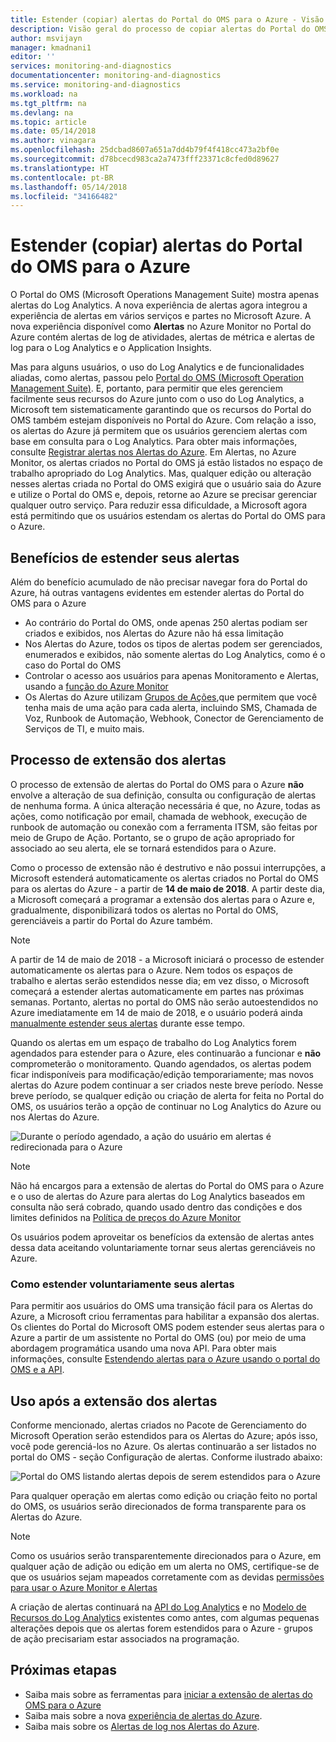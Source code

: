```yaml
---
title: Estender (copiar) alertas do Portal do OMS para o Azure - Visão geral | Microsoft Docs
description: Visão geral do processo de copiar alertas do Portal do OMS para os Alertas do Azure, detalhes sobre as preocupações comuns dos clientes.
author: msvijayn
manager: kmadnani1
editor: ''
services: monitoring-and-diagnostics
documentationcenter: monitoring-and-diagnostics
ms.service: monitoring-and-diagnostics
ms.workload: na
ms.tgt_pltfrm: na
ms.devlang: na
ms.topic: article
ms.date: 05/14/2018
ms.author: vinagara
ms.openlocfilehash: 25dcbad8607a651a7dd4b79f4f418cc473a2bf0e
ms.sourcegitcommit: d78bcecd983ca2a7473fff23371c8cfed0d89627
ms.translationtype: HT
ms.contentlocale: pt-BR
ms.lasthandoff: 05/14/2018
ms.locfileid: "34166482"
---
```

# <a name="extend-copy-alerts-from-oms-portal-into-azure"></a>Estender (copiar) alertas do Portal do OMS para o Azure
O Portal do OMS (Microsoft Operations Management Suite) mostra apenas alertas do Log Analytics.  A nova experiência de alertas agora integrou a experiência de alertas em vários serviços e partes no Microsoft Azure. A nova experiência disponível como **Alertas** no Azure Monitor no Portal do Azure contém alertas de log de atividades, alertas de métrica e alertas de log para o Log Analytics e o Application Insights. 


Mas para alguns usuários, o uso do Log Analytics e de funcionalidades aliadas, como alertas, passou pelo [Portal do OMS (Microsoft Operation Management Suite)](../operations-management-suite/operations-management-suite-overview.md). E, portanto, para permitir que eles gerenciem facilmente seus recursos do Azure junto com o uso do Log Analytics, a Microsoft tem sistematicamente garantindo que os recursos do Portal do OMS também estejam disponíveis no Portal do Azure. Com relação a isso, os alertas do Azure já permitem que os usuários gerenciem alertas com base em consulta para o Log Analytics. Para obter mais informações, consulte [Registrar alertas nos Alertas do Azure](monitor-alerts-unified-log.md). Em Alertas, no Azure Monitor, os alertas criados no Portal do OMS já estão listados no espaço de trabalho apropriado do Log Analytics. Mas, qualquer edição ou alteração nesses alertas criada no Portal do OMS exigirá que o usuário saia do Azure e utilize o Portal do OMS e, depois, retorne ao Azure se precisar gerenciar qualquer outro serviço. Para reduzir essa dificuldade, a Microsoft agora está permitindo que os usuários estendam os alertas do Portal do OMS para o Azure.

## <a name="benefits-of-extending-your-alerts"></a>Benefícios de estender seus alertas
Além do benefício acumulado de não precisar navegar fora do Portal do Azure, há outras vantagens evidentes em estender alertas do Portal do OMS para o Azure

- Ao contrário do Portal do OMS, onde apenas 250 alertas podiam ser criados e exibidos, nos Alertas do Azure não há essa limitação
- Nos Alertas do Azure, todos os tipos de alertas podem ser gerenciados, enumerados e exibidos, não somente alertas do Log Analytics, como é o caso do Portal do OMS
- Controlar o acesso aos usuários para apenas Monitoramento e Alertas, usando a [função do Azure Monitor](monitoring-roles-permissions-security.md)
- Os Alertas do Azure utilizam [Grupos de Ações](monitoring-action-groups.md),que permitem que você tenha mais de uma ação para cada alerta, incluindo SMS, Chamada de Voz, Runbook de Automação, Webhook, Conector de Gerenciamento de Serviços de TI, e muito mais. 

## <a name="process-of-extending-your-alerts"></a>Processo de extensão dos alertas
O processo de extensão de alertas do Portal do OMS para o Azure **não** envolve a alteração de sua definição, consulta ou configuração de alertas de nenhuma forma. A única alteração necessária é que, no Azure, todas as ações, como notificação por email, chamada de webhook, execução de runbook de automação ou conexão com a ferramenta ITSM, são feitas por meio de Grupo de Ação. Portanto, se o grupo de ação apropriado for associado ao seu alerta, ele se tornará estendidos para o Azure.

Como o processo de extensão não é destrutivo e não possui interrupções, a Microsoft estenderá automaticamente os alertas criados no Portal do OMS para os alertas do Azure - a partir de **14 de maio de 2018**. A partir deste dia, a Microsoft começará a programar a extensão dos alertas para o Azure e, gradualmente, disponibilizará todos os alertas no Portal do OMS, gerenciáveis a partir do Portal do Azure também. 

> [!NOTE]
> A partir de 14 de maio de 2018 - a Microsoft iniciará o processo de estender automaticamente os alertas para o Azure. Nem todos os espaços de trabalho e alertas serão estendidos nesse dia; em vez disso, o Microsoft começará a estender alertas automaticamente em partes nas próximas semanas. Portanto, alertas no portal do OMS não serão autoestendidos no Azure imediatamente em 14 de maio de 2018, e o usuário poderá ainda [manualmente estender seus alertas](monitoring-alerts-extend-tool.md) durante esse tempo.

Quando os alertas em um espaço de trabalho do Log Analytics forem agendados para estender para o Azure, eles continuarão a funcionar e **não** comprometerão o monitoramento. Quando agendados, os alertas podem ficar indisponíveis para modificação/edição temporariamente; mas novos alertas do Azure podem continuar a ser criados neste breve período. Nesse breve período, se qualquer edição ou criação de alerta for feita no Portal do OMS, os usuários terão a opção de continuar no Log Analytics do Azure ou nos Alertas do Azure.

 ![Durante o período agendado, a ação do usuário em alertas é redirecionada para o Azure](./media/monitor-alerts-extend/ScheduledDirection.png)

> [!NOTE]
> Não há encargos para a extensão de alertas do Portal do OMS para o Azure e o uso de alertas do Azure para alertas do Log Analytics baseados em consulta não será cobrado, quando usado dentro das condições e dos limites definidos na [Política de preços do Azure Monitor](https://azure.microsoft.com/pricing/details/monitor/)  

Os usuários podem aproveitar os benefícios da extensão de alertas antes dessa data aceitando voluntariamente tornar seus alertas gerenciáveis no Azure.

### <a name="how-to-voluntarily-extending-your-alerts"></a>Como estender voluntariamente seus alertas
Para permitir aos usuários do OMS uma transição fácil para os Alertas do Azure, a Microsoft criou ferramentas para habilitar a expansão dos alertas. Os clientes do Portal do Microsoft OMS podem estender seus alertas para o Azure a partir de um assistente no Portal do OMS (ou) por meio de uma abordagem programática usando uma nova API. Para obter mais informações, consulte [Estendendo alertas para o Azure usando o portal do OMS e a API](monitoring-alerts-extend-tool.md).


## <a name="usage-after-extending-your-alerts"></a>Uso após a extensão dos alertas
Conforme mencionado, alertas criados no Pacote de Gerenciamento do Microsoft Operation serão estendidos para os Alertas do Azure; após isso, você pode gerenciá-los no Azure. Os alertas continuarão a ser listados no portal do OMS - seção Configuração de alertas. Conforme ilustrado abaixo:

 ![Portal do OMS listando alertas depois de serem estendidos para o Azure](./media/monitor-alerts-extend/PostExtendList.png)

Para qualquer operação em alertas como edição ou criação feito no portal do OMS, os usuários serão direcionados de forma transparente para os Alertas do Azure. 

> [!NOTE]
> Como os usuários serão transparentemente direcionados para o Azure, em qualquer ação de adição ou edição em um alerta no OMS, certifique-se de que os usuários sejam mapeados corretamente com as devidas [permissões para usar o Azure Monitor e Alertas](monitoring-roles-permissions-security.md)

A criação de alertas continuará na [API do Log Analytics](../log-analytics/log-analytics-api-alerts.md) e no [Modelo de Recursos do Log Analytics](../monitoring/monitoring-solutions-resources-searches-alerts.md) existentes como antes, com algumas pequenas alterações depois que os alertas forem estendidos para o Azure - grupos de ação precisariam estar associados na programação.

## <a name="next-steps"></a>Próximas etapas

* Saiba mais sobre as ferramentas para [iniciar a extensão de alertas do OMS para o Azure](monitoring-alerts-extend-tool.md)
* Saiba mais sobre a nova [experiência de alertas do Azure](monitoring-overview-unified-alerts.md).
* Saiba mais sobre os [Alertas de log nos Alertas do Azure](monitor-alerts-unified-log.md).
